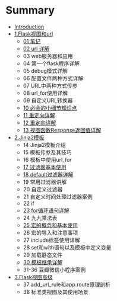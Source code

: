# Summary

* [Introduction](README.md)
* [1.Flask视图和url](chapter1.md)
  * [01 笔记](chapter1/01bi-ji.md)
  * [02 url 详解](chapter1/02-url-xiang-jie.md)
  * 03 web服务器和应用
  * 04 第一个flask程序详解
  * 05 debug模式详解
  * 06 配置文件两种方式详解
  * 07 URL中两种方式传参
  * 08 url\_for使用详解
  * 09 自定义URL转换器
  * [10 必会的小细节知识点](chapter1/10-bi-hui-de-xiao-xi-jie-zhi-shi-dian.md)
  * [11 重定向详解](chapter1/11-zhong-ding-xiang-xiang-jie.md)
  * [12 重定向详解](chapter1/12-zhong-ding-xiang-xiang-jie.md)
  * [13 视图函数Response返回值详解](chapter1/13-shi-tu-hanshu-response-fan-hui-zhi-xiang-jie.md)
* [2.Jinja2模板](2jinja2mo-ban.md)
  * 14 Jinja2模板介绍
  * 15 模板传参及其技巧
  * 16 模板中使用url\_for
  * [17 过滤器基本使用](chapter1/17-guo-lv-qi-ji-ben-shi-yong.md)
  * [18 default过滤器详解](chapter1/18-defaultguo-lv-qi-xiang-jie.md)
  * 19 常用过滤器讲解
  * 20 自定义过滤器
  * 21 自定义时间处理过滤器案例
  * 22 if
  * [23 for循环语句详解](chapter1/23-forxun-huan-yu-ju-xiang-jie.md)
  * 24 九九乘法表
  * [25 宏的概念和基本使用](chapter1/25-hong-de-gai-nian-he-ji-ben-shi-yong.md)
  * 26 宏的导入和注意事项
  * 27 include标签使用详解
  * 28 set和with语句以及模板中定义变量
  * 29 加载静态文件
  * [30 模板继承详解](chapter1/30-mo-ban-ji-cheng-xiang-jie.md)
  * 31-36 豆瓣微信小程序案例
* [3.Flask视图高级](3flaskshi-tu-gao-ji.md)
  * 37 add\_url\_rule和app.route原理剖析
  * 38 标准类视图及其使用场景

